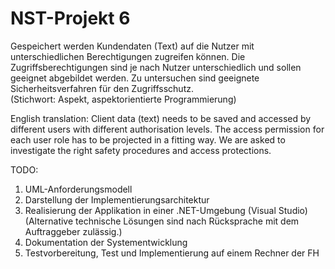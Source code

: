 NST-Projekt 6
========
Gespeichert werden Kundendaten (Text) auf die Nutzer mit unterschiedlichen 
Berechtigungen zugreifen können. Die Zugriffsberechtigungen sind je nach Nutzer 
unterschiedlich und sollen geeignet abgebildet werden. Zu untersuchen sind 
geeignete Sicherheitsverfahren für den Zugriffsschutz. <br>
(Stichwort: Aspekt, aspektorientierte Programmierung)

English translation:
Client data (text) needs to be saved and accessed by different users with different
 authorisation levels. The access permission for each user role has to be projected
in a fitting way. We are asked to investigate the right safety procedures and access 
protections.


TODO:<br>
<ol>
	<li>UML-Anforderungsmodell</li>
	<li>Darstellung der Implementierungsarchitektur</li>
	<li>Realisierung der Applikation in einer .NET-Umgebung (Visual Studio)	<br>
    	(Alternative technische Lösungen sind nach Rücksprache mit dem 
    	Auftraggeber zulässig.) <br></li>
	<li>Dokumentation der Systementwicklung</li>
	<li>Testvorbereitung, Test und Implementierung auf einem Rechner der FH</li>
</ol>